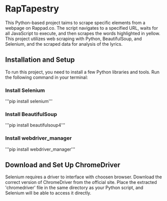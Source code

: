 # RapTapestry

This Python-based project taims to scrape specific elements from a webpage on Rappad.co. The script navigates to a specified URL, waits for all JavaScript to execute, and then scrapes the words highlighted in yellow. This project utilizes web scraping with Python, BeautifulSoup, and Selenium, and the scraped data for analysis of the lyrics.

## Installation and Setup
To run this project, you need to install a few Python libraries and tools. Run the following command in your terminal:

### Install Selenium
'''pip install selenium'''

### Install BeautifulSoup
'''pip install beautifulsoup4'''

### Install webdriver_manager
'''pip install webdriver_manager'''

## Download and Set Up ChromeDriver
Selenium requires a driver to interface with choosen browser. Download the correct version of ChromeDriver from the official site. Place the extracted 'chromedriver' file in the same directory as your Python script, and Selenium will be able to access it directly.

